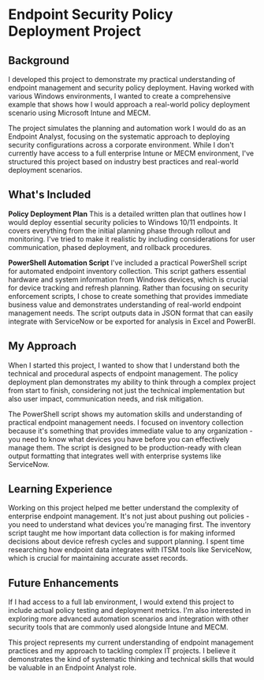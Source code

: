 # Endpoint Security Policy Deployment Project

## Background

I developed this project to demonstrate my practical understanding of endpoint management and security policy deployment. Having worked with various Windows environments, I wanted to create a comprehensive example that shows how I would approach a real-world policy deployment scenario using Microsoft Intune and MECM.

The project simulates the planning and automation work I would do as an Endpoint Analyst, focusing on the systematic approach to deploying security configurations across a corporate environment. While I don't currently have access to a full enterprise Intune or MECM environment, I've structured this project based on industry best practices and real-world deployment scenarios.

## What's Included

**Policy Deployment Plan**
This is a detailed written plan that outlines how I would deploy essential security policies to Windows 10/11 endpoints. It covers everything from the initial planning phase through rollout and monitoring. I've tried to make it realistic by including considerations for user communication, phased deployment, and rollback procedures.

**PowerShell Automation Script**
I've included a practical PowerShell script for automated endpoint inventory collection. This script gathers essential hardware and system information from Windows devices, which is crucial for device tracking and refresh planning. Rather than focusing on security enforcement scripts, I chose to create something that provides immediate business value and demonstrates understanding of real-world endpoint management needs. The script outputs data in JSON format that can easily integrate with ServiceNow or be exported for analysis in Excel and PowerBI.

## My Approach

When I started this project, I wanted to show that I understand both the technical and procedural aspects of endpoint management. The policy deployment plan demonstrates my ability to think through a complex project from start to finish, considering not just the technical implementation but also user impact, communication needs, and risk mitigation.

The PowerShell script shows my automation skills and understanding of practical endpoint management needs. I focused on inventory collection because it's something that provides immediate value to any organization - you need to know what devices you have before you can effectively manage them. The script is designed to be production-ready with clean output formatting that integrates well with enterprise systems like ServiceNow.

## Learning Experience

Working on this project helped me better understand the complexity of enterprise endpoint management. It's not just about pushing out policies - you need to understand what devices you're managing first. The inventory script taught me how important data collection is for making informed decisions about device refresh cycles and support planning. I spent time researching how endpoint data integrates with ITSM tools like ServiceNow, which is crucial for maintaining accurate asset records.

## Future Enhancements

If I had access to a full lab environment, I would extend this project to include actual policy testing and deployment metrics. I'm also interested in exploring more advanced automation scenarios and integration with other security tools that are commonly used alongside Intune and MECM.

This project represents my current understanding of endpoint management practices and my approach to tackling complex IT projects. I believe it demonstrates the kind of systematic thinking and technical skills that would be valuable in an Endpoint Analyst role.